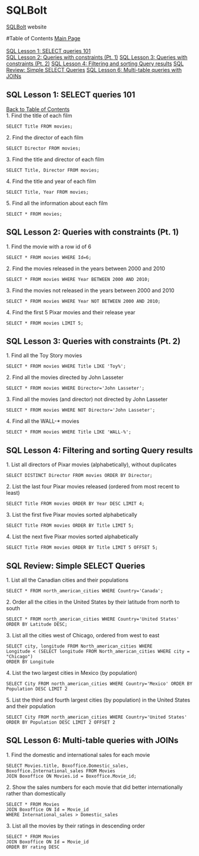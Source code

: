 # SQLBolt

[SQLBolt](https://sqlbolt.com/lesson/select_queries_introduction) website

#Table of Contents
[Main Page](https://github.com/Compsight/SQL-Fundamentals)<br><br>
[SQL Lesson 1: SELECT queries 101](#sql-lesson-1-select-queries-101)<br>
[SQL Lesson 2: Queries with constraints (Pt. 1)](#sql-lesson-2-queries-with-constraints-pt-1)
[SQL Lesson 3: Queries with constraints (Pt. 2)](#sql-lesson-3-queries-with-constraints-pt-2)
[SQL Lesson 4: Filtering and sorting Query results](#sql-lesson-4-filtering-and-sorting-query-results)
[SQL Review: Simple SELECT Queries](sql-review-simple-select-queries)
[SQL Lesson 6: Multi-table queries with JOINs](#sql-lesson-6-multi-table-queries-with-joins)

## SQL Lesson 1: SELECT queries 101
[Back to Table of Contents](#table-of-contents)<br>
[]()1. Find the title of each film
```
SELECT Title FROM movies;
```

[]()2. Find the director of each film
```
SELECT Director FROM movies;
```

[]()3. Find the title and director of each film
```
SELECT Title, Director FROM movies;
```

[]()4. Find the title and year of each film
```
SELECT Title, Year FROM movies;
```

[]()5. Find all the information about each film
```
SELECT * FROM movies;
```

## SQL Lesson 2: Queries with constraints (Pt. 1)

[]()1. Find the movie with a row id of 6

```
SELECT * FROM movies WHERE Id=6;
```

[]()2. Find the movies released in the years between 2000 and 2010

```
SELECT * FROM movies WHERE Year BETWEEN 2000 AND 2010;
```

[]()3. Find the movies not released in the years between 2000 and 2010

```
SELECT * FROM movies WHERE Year NOT BETWEEN 2000 AND 2010;
```

[]()4. Find the first 5 Pixar movies and their release year

```
SELECT * FROM movies LIMIT 5;
```

## SQL Lesson 3: Queries with constraints (Pt. 2)
[]()1. Find all the Toy Story movies
```
SELECT * FROM movies WHERE Title LIKE 'Toy%';
```

[]()2. Find all the movies directed by John Lasseter
```
SELECT * FROM movies WHERE Director='John Lasseter';
```

[]()3. Find all the movies (and director) not directed by John Lasseter
```
SELECT * FROM movies WHERE NOT Director='John Lasseter';
```

[]()4. Find all the WALL-* movies
```
SELECT * FROM movies WHERE Title LIKE 'WALL-%';
```

## SQL Lesson 4: Filtering and sorting Query results
[]()1. List all directors of Pixar movies (alphabetically), without duplicates
```
SELECT DISTINCT Director FROM movies ORDER BY Director;
```

[]()2. List the last four Pixar movies released (ordered from most recent to least)
```
SELECT Title FROM movies ORDER BY Year DESC LIMIT 4;
```

[]()3. List the first five Pixar movies sorted alphabetically
```
SELECT Title FROM movies ORDER BY Title LIMIT 5;
```

[]()4. List the next five Pixar movies sorted alphabetically
```
SELECT Title FROM movies ORDER BY Title LIMIT 5 OFFSET 5;
```

## SQL Review: Simple SELECT Queries
[]()1. List all the Canadian cities and their populations
```
SELECT * FROM north_american_cities WHERE Country='Canada';
```
[]()2. Order all the cities in the United States by their latitude from north to south
```
SELECT * FROM north_american_cities WHERE Country='United States' ORDER BY Latitude DESC;
```
[]()3. List all the cities west of Chicago, ordered from west to east
```
SELECT city, longitude FROM North_american_cities WHERE
Longitude < (SELECT longitude FROM North_american_cities WHERE city = "Chicago")
ORDER BY Longitude
```
[]()4. List the two largest cities in Mexico (by population)
```
SELECT City FROM north_american_cities WHERE Country='Mexico' ORDER BY Population DESC LIMIT 2
```
[]()5. List the third and fourth largest cities (by population) in the United States and their population
```
SELECT City FROM north_american_cities WHERE Country='United States' ORDER BY Population DESC LIMIT 2 OFFSET 2
```
## SQL Lesson 6: Multi-table queries with JOINs

[]()1. Find the domestic and international sales for each movie
```
SELECT Movies.title, Boxoffice.Domestic_sales, Boxoffice.International_sales FROM Movies
JOIN Boxoffice ON Movies.id = Boxoffice.Movie_id;
```

[]()2. Show the sales numbers for each movie that did better internationally rather than domestically
```
SELECT * FROM Movies
JOIN Boxoffice ON Id = Movie_id
WHERE International_sales > Domestic_sales
```
[]()3. List all the movies by their ratings in descending order
```
SELECT * FROM Movies
JOIN Boxoffice ON Id = Movie_id
ORDER BY rating DESC
```
